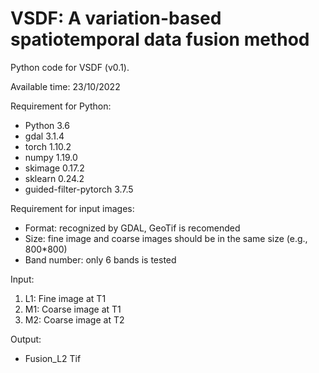 # VSDF: A variation-based spatiotemporal data fusion method
Python code for VSDF (v0.1).

Available time: 23/10/2022

Requirement for Python:
* Python 3.6
* gdal 3.1.4
* torch 1.10.2
* numpy 1.19.0
* skimage 0.17.2
* sklearn 0.24.2
* guided-filter-pytorch 3.7.5 

Requirement for input images:
* Format: recognized by GDAL, GeoTif is recomended
* Size: fine image and coarse images should be in the same size (e.g., 800*800)
* Band number: only 6 bands is tested

Input:
1. L1: Fine image at T1
2. M1: Coarse image at T1
3. M2: Coarse image at T2

Output:
* Fusion_L2 Tif
